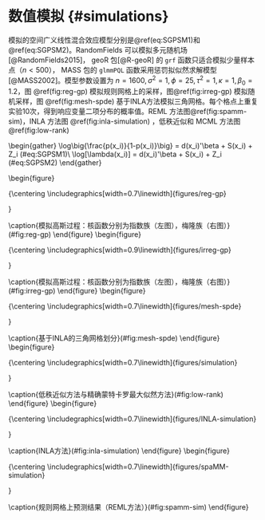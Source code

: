 
# 数值模拟 {#simulations}

模拟的空间广义线性混合效应模型分别是\@ref(eq:SGPSM1)和 \@ref(eq:SGPSM2)。RandomFields 可以模拟多元随机场 [@RandomFields2015]， geoR 包[@R-geoR] 的 `grf` 函数只适合模拟少量样本点（$n < 500$）， MASS 包的 `glmmPQL` 函数采用惩罚拟似然求解模型[@MASS2002]。模型参数设置为 $n=1600,\sigma^2=1,\phi=25,\tau^2=1,\kappa=1,\beta_0=1.2$，图 \@ref(fig:reg-gp) 模拟规则网格上的采样，图\@ref(fig:irreg-gp) 模拟随机采样，图 \@ref(fig:mesh-spde) 基于INLA方法模拟三角网格。每个格点上重复实验10次，得到响应变量二项分布的概率值。REML 方法图\@ref(fig:spamm-sim)，INLA 方法图 \@ref(fig:inla-simulation) ，低秩近似和 MCML 方法图 \@ref(fig:low-rank) 

\begin{gather}
\log\big\{\frac{p(x_i)}{1-p(x_i)}\big\} = d(x_i)'\beta + S(x_i) + Z_i (\#eq:SGPSM1)\\
\log[\lambda(x_i)] = d(x_i)'\beta + S(x_i) + Z_i (\#eq:SGPSM2)
\end{gather}

\begin{figure}

{\centering \includegraphics[width=0.7\linewidth]{figures/reg-gp} 

}

\caption{模拟高斯过程：核函数分别为指数族（左图），梅隆族（右图）}(\#fig:reg-gp)
\end{figure}
\begin{figure}

{\centering \includegraphics[width=0.9\linewidth]{figures/irreg-gp} 

}

\caption{模拟高斯过程：核函数分别为指数族（左图），梅隆族（右图）}(\#fig:irreg-gp)
\end{figure}
\begin{figure}

{\centering \includegraphics[width=0.7\linewidth]{figures/mesh-spde} 

}

\caption{基于INLA的三角网格划分}(\#fig:mesh-spde)
\end{figure}
\begin{figure}

{\centering \includegraphics[width=0.7\linewidth]{figures/simulation} 

}

\caption{低秩近似方法与精确蒙特卡罗最大似然方法}(\#fig:low-rank)
\end{figure}
\begin{figure}

{\centering \includegraphics[width=0.7\linewidth]{figures/INLA-simulation} 

}

\caption{INLA方法}(\#fig:inla-simulation)
\end{figure}
\begin{figure}

{\centering \includegraphics[width=0.7\linewidth]{figures/spaMM-simulation} 

}

\caption{规则网格上预测结果（REML方法）}(\#fig:spamm-sim)
\end{figure}

